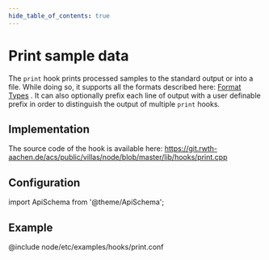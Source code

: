 ```yaml
---
hide_table_of_contents: true
---
```


# Print sample data

The `print` hook prints processed samples to the standard output or into a file.
While doing so, it supports all the formats described here: [Format Types](../formats/index.md) .
It can also optionally prefix each line of output with a user definable prefix in order to distinguish the output of multiple `print` hooks.

## Implementation

The source code of the hook is available here:
https://git.rwth-aachen.de/acs/public/villas/node/blob/master/lib/hooks/print.cpp

## Configuration

import ApiSchema from '@theme/ApiSchema';

<ApiSchema example pointer="#/components/schemas/print" />

## Example

@include node/etc/examples/hooks/print.conf
